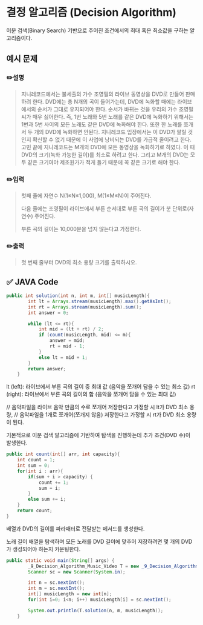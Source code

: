 # 결정 알고리즘 (Decision Algorithm)
이분 검색(Binary Search) 기반으로 주어진 조건에서의 최대 혹은 최소값을 구하는 알고리즘이다.

## 예시 문제

### ✏️설명

> 지니레코드에서는 불세출의 가수 조영필의 라이브 동영상을 DVD로 만들어 판매하려 한다.
DVD에는 총 N개의 곡이 들어가는데, DVD에 녹화할 때에는 라이브에서의 순서가 그대로 유지되어야 한다.
순서가 바뀌는 것을 우리의 가수 조영필씨가 매우 싫어한다. 즉, 1번 노래와 5번 노래를 같은 DVD에 녹화하기 위해서는 1번과 5번 사이의 모든 노래도 같은 DVD에 녹화해야 한다.
또한 한 노래를 쪼개서 두 개의 DVD에 녹화하면 안된다. 지니레코드 입장에서는 이 DVD가 팔릴 것인지 확신할 수 없기 때문에 이 사업에 낭비되는 DVD를 가급적 줄이려고 한다.
고민 끝에 지니레코드는 M개의 DVD에 모든 동영상을 녹화하기로 하였다. 이 때 DVD의 크기(녹화 가능한 길이)를 최소로 하려고 한다.
그리고 M개의 DVD는 모두 같은 크기여야 제조원가가 적게 들기 때문에 꼭 같은 크기로 해야 한다.
>

### ✏️입력

> 첫째 줄에 자연수 N(1≤N≤1,000), M(1≤M≤N)이 주어진다.
>
>
> 다음 줄에는 조영필이 라이브에서 부른 순서대로 부른 곡의 길이가 분 단위로(자연수) 주어진다.
>
> 부른 곡의 길이는 10,000분을 넘지 않는다고 가정한다.
>

### ✏️출력

> 첫 번째 줄부터 DVD의 최소 용량 크기를 출력하시오.
>

## ✅ JAVA Code

```java
public int solution(int n, int m, int[] musicLength){
        int lt = Arrays.stream(musicLength).max().getAsInt();
        int rt = Arrays.stream(musicLength).sum();
        int answer = 0;

        while (lt <= rt){
            int mid = (lt + rt) / 2;
            if (count(musicLength, mid) <= m){
                answer = mid;
                rt = mid - 1;
            }
            else lt = mid + 1;
        }
        return answer;
    }
```

lt (left): 라이브에서 부른 곡의 길이 중 최대 값 (음악을 쪼개어 담을 수 있는 최소 값)
rt (right): 라이브에서 부른 곡의 길이의 합 (음악을 쪼개어 담을 수 있는 최대 값)

// 음악파일을 라이브 음악 만큼의 수로 쪼개어 저장한다고 가정할 시 lt가 DVD 최소 용량,
// 음악파일을 1개로 쪼개어(쪼개지 않음) 저장한다고 가정할 시 rt가 DVD 최소 용량이 된다.

기본적으로 이분 검색 알고리즘에 기반하여 탐색을 진행하는데 추가 조건(DVD 수)이 발생한다.

```java
public int count(int[] arr, int capacity){
    int count = 1;
    int sum = 0;
    for(int i : arr){
        if(sum + i > capacity) {
            count += 1;
            sum = i;
        }
        else sum += i;
    }
    return count;
}
```

배열과 DVD의 길이를 파라매터로 전달받는 메서드를 생성한다.

노래 길이 배열을 탐색하며 모든 노래를 DVD 길이에 맞추어 저장하려면 몇 개의 DVD가 생성되어야 하는지 카운팅한다.

```java
public static void main(String[] args) {
        _9_Decision_Algorithm_Music_Video T = new _9_Decision_Algorithm_Music_Video();
        Scanner sc = new Scanner(System.in);

        int n = sc.nextInt();
        int m = sc.nextInt();
        int[] musicLength = new int[n];
        for(int i=0; i<n; i++) musicLength[i] = sc.nextInt();

        System.out.println(T.solution(n, m, musicLength));
    }
```